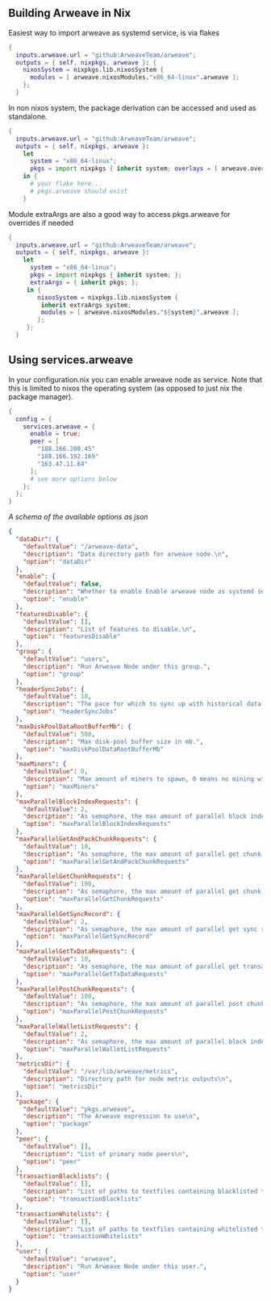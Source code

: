 ## Building Arweave in Nix

Easiest way to import arweave as systemd service, is via flakes

```nix
{
  inputs.arweave.url = "github:ArweaveTeam/arweave";
  outputs = { self, nixpkgs, arweave }: {
    nixosSystem = nixpkgs.lib.nixosSystem {
      modules = [ arweave.nixosModules."x86_64-linux".arweave ];
    };
  }
```

In non nixos system, the package derivation can be accessed and used as standalone.

```nix
{
  inputs.arweave.url = "github:ArweaveTeam/arweave";
  outputs = { self, nixpkgs, arweave }:
    let
      system = "x86_64-linux";
      pkgs = import nixpkgs { inherit system; overlays = [ arweave.overlay ]; };
    in {
      # your flake here...
      # pkgs.arweave should exist
    }
```

Module extraArgs are also a good way to access pkgs.arweave for overrides if needed


```nix
{
  inputs.arweave.url = "github:ArweaveTeam/arweave";
  outputs = { self, nixpkgs, arweave }:
    let
      system = "x86_64-linux";
      pkgs = import nixpkgs { inherit system; };
      extraArgs = { inherit pkgs; };
     in {
        nixosSystem = nixpkgs.lib.nixosSystem {
         inherit extraArgs system;
         modules = [ arweave.nixosModules."${system}".arweave ];
        };
     };
  }
```

## Using services.arweave

In your configuration.nix you can enable arweave node as service.
Note that this is limited to nixos the operating system (as opposed to just nix the package manager).

```nix
{
  config = {
    services.arweave = {
      enable = true;
      peer = [
        "188.166.200.45"
        "188.166.192.169"
        "163.47.11.64"
      ];
      # see more options below
    };
  };
}
```

<!--  Generated in nix repl: (builtins.toJSON (builtins.mapAttrs (k: v: if (builtins.typeOf v == "set" && builtins.hasAttr "_type" v && v._type == "option") then {option = k; defaultValue = if (builtins.typeOf v == "set") then if (builtins.hasAttr "defaultText" v) then v.defaultText.text else v.default else v; description = if (builtins.typeOf v == "set") then v.description else v; } else {}) (import ./module.nix (pkgs // {arweave = {};})).options.services.arweave)) -->

_A schema of the available options as json_

```json
{
  "dataDir": {
    "defaultValue": "/arweave-data",
    "description": "Data directory path for arweave node.\n",
    "option": "dataDir"
  },
  "enable": {
    "defaultValue": false,
    "description": "Whether to enable Enable arweave node as systemd service\n.",
    "option": "enable"
  },
  "featuresDisable": {
    "defaultValue": [],
    "description": "List of features to disable.\n",
    "option": "featuresDisable"
  },
  "group": {
    "defaultValue": "users",
    "description": "Run Arweave Node under this group.",
    "option": "group"
  },
  "headerSyncJobs": {
    "defaultValue": 10,
    "description": "The pace for which to sync up with historical data.",
    "option": "headerSyncJobs"
  },
  "maxDiskPoolDataRootBufferMb": {
    "defaultValue": 500,
    "description": "Max disk-pool buffer size in mb.",
    "option": "maxDiskPoolDataRootBufferMb"
  },
  "maxMiners": {
    "defaultValue": 0,
    "description": "Max amount of miners to spawn, 0 means no mining will be performed.",
    "option": "maxMiners"
  },
  "maxParallelBlockIndexRequests": {
    "defaultValue": 2,
    "description": "As semaphore, the max amount of parallel block index requests to perform.",
    "option": "maxParallelBlockIndexRequests"
  },
  "maxParallelGetAndPackChunkRequests": {
    "defaultValue": 10,
    "description": "As semaphore, the max amount of parallel get chunk and pack requests to perform.",
    "option": "maxParallelGetAndPackChunkRequests"
  },
  "maxParallelGetChunkRequests": {
    "defaultValue": 100,
    "description": "As semaphore, the max amount of parallel get chunk requests to perform.",
    "option": "maxParallelGetChunkRequests"
  },
  "maxParallelGetSyncRecord": {
    "defaultValue": 2,
    "description": "As semaphore, the max amount of parallel get sync record requests to perform.",
    "option": "maxParallelGetSyncRecord"
  },
  "maxParallelGetTxDataRequests": {
    "defaultValue": 10,
    "description": "As semaphore, the max amount of parallel get transaction data requests to perform.",
    "option": "maxParallelGetTxDataRequests"
  },
  "maxParallelPostChunkRequests": {
    "defaultValue": 100,
    "description": "As semaphore, the max amount of parallel post chunk requests to perform.",
    "option": "maxParallelPostChunkRequests"
  },
  "maxParallelWalletListRequests": {
    "defaultValue": 2,
    "description": "As semaphore, the max amount of parallel block index requests to perform.",
    "option": "maxParallelWalletListRequests"
  },
  "metricsDir": {
    "defaultValue": "/var/lib/arweave/metrics",
    "description": "Directory path for node metric outputs\n",
    "option": "metricsDir"
  },
  "package": {
    "defaultValue": "pkgs.arweave",
    "description": "The Arweave expression to use\n",
    "option": "package"
  },
  "peer": {
    "defaultValue": [],
    "description": "List of primary node peers\n",
    "option": "peer"
  },
  "transactionBlacklists": {
    "defaultValue": [],
    "description": "List of paths to textfiles containing blacklisted txids\n",
    "option": "transactionBlacklists"
  },
  "transactionWhitelists": {
    "defaultValue": [],
    "description": "List of paths to textfiles containing whitelisted txids\n",
    "option": "transactionWhitelists"
  },
  "user": {
    "defaultValue": "arweave",
    "description": "Run Arweave Node under this user.",
    "option": "user"
  }
}
```
